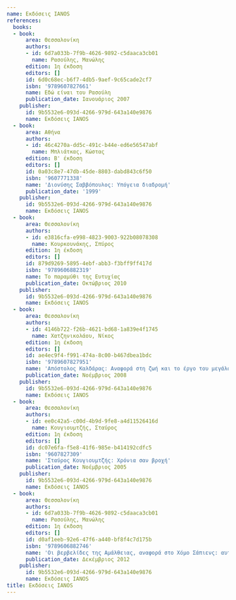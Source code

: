 ```yaml
---
name: Εκδόσεις IANOS
references:
  books:
  - book:
      area: Θεσσαλονίκη
      authors:
      - id: 6d7a033b-7f9b-4626-9892-c5daaca3cb01
        name: Ρασούλης, Μανώλης
      edition: 1η έκδοση
      editors: []
      id: 6d0c68ec-b6f7-4db5-9aef-9c65cade2cf7
      isbn: '9789607827661'
      name: Εδώ είναι του Ρασούλη
      publication_date: Ιανουάριος 2007
    publisher:
      id: 9b5532e6-093d-4266-979d-643a140e9876
      name: Εκδόσεις IANOS
  - book:
      area: Αθήνα
      authors:
      - id: 46c4270a-dd5c-491c-b44e-ed6e56547abf
        name: Μπλιάτκας, Κώστας
      edition: Β' έκδοση
      editors: []
      id: 0a03c8e7-47db-45de-8803-dabd843c6f50
      isbn: '9607771338'
      name: 'Διονύσης Σαββόπουλος: Υπόγεια διαδρομή'
      publication_date: '1999'
    publisher:
      id: 9b5532e6-093d-4266-979d-643a140e9876
      name: Εκδόσεις IANOS
  - book:
      area: Θεσσαλονίκη
      authors:
      - id: e3816cfa-e998-4823-9003-922b08078308
        name: Κουρκουνάκης, Σπύρος
      edition: 1η έκδοση
      editors: []
      id: 879d9269-5895-4ebf-abb3-f3bff9ff417d
      isbn: '9789606882319'
      name: Το παραμύθι της Ευτυχίας
      publication_date: Οκτώβριος 2010
    publisher:
      id: 9b5532e6-093d-4266-979d-643a140e9876
      name: Εκδόσεις IANOS
  - book:
      area: Θεσσαλονίκη
      authors:
      - id: 4146b722-f26b-4621-bd68-1a839e4f1745
        name: Χατζηνικολάου, Νίκος
      edition: 1η έκδοση
      editors: []
      id: ae4ec9f4-f991-474a-8c00-b467dbea1bdc
      isbn: '9789607827951'
      name: 'Απόστολος Καλδάρας: Αναφορά στη ζωή και το έργο του μεγάλου δημιουργού'
      publication_date: Νοέμβριος 2008
    publisher:
      id: 9b5532e6-093d-4266-979d-643a140e9876
      name: Εκδόσεις IANOS
  - book:
      area: Θεσσαλονίκη
      authors:
      - id: ee0c42a5-c00d-4b9d-9fe8-a4d11526416d
        name: Κουγιουμτζής, Σταύρος
      edition: 1η έκδοση
      editors: []
      id: dc07e6fa-f5e8-41f6-985e-b414192cdfc5
      isbn: '9607827309'
      name: 'Σταύρος Κουγιουμτζής: Χρόνια σαν βροχή'
      publication_date: Νοέμβριος 2005
    publisher:
      id: 9b5532e6-093d-4266-979d-643a140e9876
      name: Εκδόσεις IANOS
  - book:
      area: Θεσσαλονίκη
      authors:
      - id: 6d7a033b-7f9b-4626-9892-c5daaca3cb01
        name: Ρασούλης, Μανώλης
      edition: 1η έκδοση
      editors: []
      id: d0af1eeb-92e6-47f6-a440-bf8f4c7d175b
      isbn: '9789606882746'
      name: 'Οι βερβελίδες της Αμάλθειας, αναφορά στο Χόμο Σάπιενς: αυτοβιογραφία'
      publication_date: Δεκέμβριος 2012
    publisher:
      id: 9b5532e6-093d-4266-979d-643a140e9876
      name: Εκδόσεις IANOS
title: Εκδόσεις IANOS
---
```


